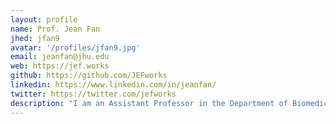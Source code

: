 ```yaml
---
layout: profile
name: Prof. Jean Fan
jhed: jfan9
avatar: '/profiles/jfan9.jpg'
email: jeanfan@jhu.edu
web: https://jef.works
github: https://github.com/JEFworks
linkedin: https://www.linkedin.com/in/jeanfan/
twitter: https://twitter.com/jefworks
description: "I am an Assistant Professor in the Department of Biomedical Engineering at Johns Hopkins University. In my free time, I enjoy engaging in science communication to forward STEM education. I look forward to teaching and getting to know you all."
---
```


